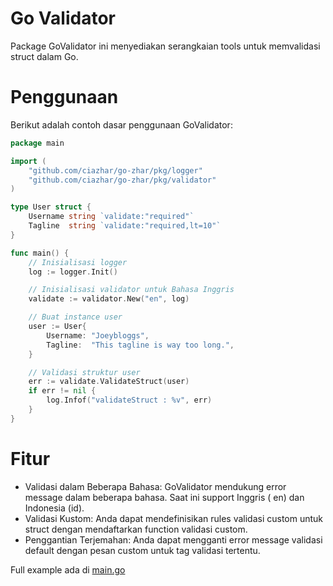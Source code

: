 # Go Validator

Package GoValidator ini menyediakan serangkaian tools untuk memvalidasi struct dalam Go.

# Penggunaan

Berikut adalah contoh dasar penggunaan GoValidator:

```go
package main

import (
	"github.com/ciazhar/go-zhar/pkg/logger"
	"github.com/ciazhar/go-zhar/pkg/validator"
)

type User struct {
	Username string `validate:"required"`
	Tagline  string `validate:"required,lt=10"`
}

func main() {
	// Inisialisasi logger
	log := logger.Init()

	// Inisialisasi validator untuk Bahasa Inggris
	validate := validator.New("en", log)

	// Buat instance user
	user := User{
		Username: "Joeybloggs",
		Tagline:  "This tagline is way too long.",
	}

	// Validasi struktur user
	err := validate.ValidateStruct(user)
	if err != nil {
		log.Infof("validateStruct : %v", err)
	}
}
```

# Fitur

- Validasi dalam Beberapa Bahasa: GoValidator mendukung error message dalam beberapa bahasa. Saat ini support Inggris (
  en) dan
  Indonesia (id).
- Validasi Kustom: Anda dapat mendefinisikan rules validasi custom untuk struct dengan mendaftarkan function validasi
  custom.
- Penggantian Terjemahan: Anda dapat mengganti error message validasi default dengan pesan custom untuk tag validasi
  tertentu.

Full example ada di [main.go](https://github.com/ciazhar/go-zhar/blob/master/examples/govalidator/main.go)